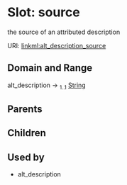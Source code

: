 
# Slot: source


the source of an attributed description

URI: [linkml:alt_description_source](https://w3id.org/linkml/alt_description_source)


## Domain and Range

alt_description &#8594;  <sub>1..1</sub> [String](types/String.md)

## Parents


## Children


## Used by

 * alt_description
